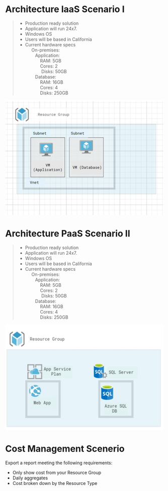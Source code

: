 # Architecture IaaS Scenario I
> - Production ready solution​  
> - Application will run 24x7.  
> - Windows OS​  
> - Users will be based in California  
> - Current hardware specs ​  
&nbsp;&nbsp;&nbsp;&nbsp;    On-premises:  
&nbsp;&nbsp;&nbsp;&nbsp;&nbsp;&nbsp;&nbsp;&nbsp;Application:​  
&nbsp;&nbsp;&nbsp;&nbsp;&nbsp;&nbsp;&nbsp;&nbsp;&nbsp;&nbsp;&nbsp;&nbsp;RAM: 5GB  
​&nbsp;&nbsp;&nbsp;&nbsp;&nbsp;&nbsp;&nbsp;&nbsp;&nbsp;&nbsp;&nbsp;&nbsp;Cores: 2  
&nbsp;&nbsp;&nbsp;&nbsp;&nbsp;&nbsp;&nbsp;&nbsp;&nbsp;&nbsp;&nbsp;&nbsp; Disks: 50GB  
&nbsp;&nbsp;&nbsp;&nbsp;&nbsp;&nbsp;&nbsp;&nbsp;Database:  
&nbsp;&nbsp;&nbsp;&nbsp;&nbsp;&nbsp;&nbsp;&nbsp;&nbsp;&nbsp;&nbsp;&nbsp;RAM: 16GB  
&nbsp;&nbsp;&nbsp;&nbsp;&nbsp;&nbsp;&nbsp;&nbsp;&nbsp;&nbsp;&nbsp;&nbsp;​Cores: 4  
&nbsp;&nbsp;&nbsp;&nbsp;&nbsp;&nbsp;&nbsp;&nbsp;&nbsp;&nbsp;&nbsp;&nbsp;Disks: 250GB

<img src="./images/IaaS.PNG" alt="IaaS Diagram"  Width="600">

# Architecture PaaS Scenario II

> - Production ready solution​  
> - Application will run 24x7.  
> - Windows OS​  
> - Users will be based in California  
> - Current hardware specs ​  
&nbsp;&nbsp;&nbsp;&nbsp;    On-premises:  
&nbsp;&nbsp;&nbsp;&nbsp;&nbsp;&nbsp;&nbsp;&nbsp;Application:​  
&nbsp;&nbsp;&nbsp;&nbsp;&nbsp;&nbsp;&nbsp;&nbsp;&nbsp;&nbsp;&nbsp;&nbsp;RAM: 5GB  
​&nbsp;&nbsp;&nbsp;&nbsp;&nbsp;&nbsp;&nbsp;&nbsp;&nbsp;&nbsp;&nbsp;&nbsp;Cores: 2  
&nbsp;&nbsp;&nbsp;&nbsp;&nbsp;&nbsp;&nbsp;&nbsp;&nbsp;&nbsp;&nbsp;&nbsp; Disks: 50GB  
&nbsp;&nbsp;&nbsp;&nbsp;&nbsp;&nbsp;&nbsp;&nbsp;Database:  
&nbsp;&nbsp;&nbsp;&nbsp;&nbsp;&nbsp;&nbsp;&nbsp;&nbsp;&nbsp;&nbsp;&nbsp;RAM: 16GB  
&nbsp;&nbsp;&nbsp;&nbsp;&nbsp;&nbsp;&nbsp;&nbsp;&nbsp;&nbsp;&nbsp;&nbsp;​Cores: 4  
&nbsp;&nbsp;&nbsp;&nbsp;&nbsp;&nbsp;&nbsp;&nbsp;&nbsp;&nbsp;&nbsp;&nbsp;Disks: 250GB

<img src="./images/PaaS.PNG" alt="PaaS Diagram"  Width="600">

# Cost Management Scenerio  
Export a report meeting the following requirements:
- Only show cost from your Resource Group
- Daily aggregates
- Cost broken down by the Resource Type